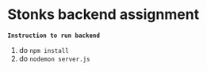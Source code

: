 # Stonks backend assignment

**`Instruction to run backend`**

1. do `npm install`
2. do `nodemon server.js`
